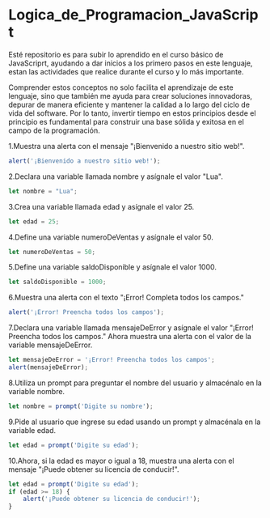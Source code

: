 # Logica_de_Programacion_JavaScript
Esté repositorio es para subir lo aprendido en el curso básico de JavaScriprt, ayudando a dar inicios a los primero pasos en este lenguaje, estan las actividades que realice durante el curso y lo más importante.


Comprender estos conceptos no solo facilita el aprendizaje de este lenguaje, sino que también me ayuda para crear soluciones innovadoras, depurar de manera eficiente y mantener la calidad a lo largo del ciclo de vida del software. Por lo tanto, invertir tiempo en estos principios desde el principio es fundamental para construir una base sólida y exitosa en el campo de la programación.

1.Muestra una alerta con el mensaje "¡Bienvenido a nuestro sitio web!".
```javascript
alert('¡Bienvenido a nuestro sitio web!');
```

2.Declara una variable llamada nombre y asígnale el valor "Lua".
```javascript
let nombre = "Lua";
```

3.Crea una variable llamada edad y asígnale el valor 25.
```javascript
let edad = 25;
```

4.Define una variable numeroDeVentas y asígnale el valor 50.
```javascript
let numeroDeVentas = 50;
```

5.Define una variable saldoDisponible y asígnale el valor 1000.
```javascript
let saldoDisponible = 1000;
```

6.Muestra una alerta con el texto "¡Error! Completa todos los campos."
```javascript
alert('¡Error! Preencha todos los campos');
```

7.Declara una variable llamada mensajeDeError y asígnale el valor "¡Error! Preencha todos los campos." Ahora muestra una alerta con el valor de la variable mensajeDeError.
```javascript
let mensajeDeError = '¡Error! Preencha todos los campos';
alert(mensajeDeError);
```

8.Utiliza un prompt para preguntar el nombre del usuario y almacénalo en la variable nombre.
```javascript
let nombre = prompt('Digite su nombre');
```

9.Pide al usuario que ingrese su edad usando un prompt y almacénala en la variable edad.
```javascript
let edad = prompt('Digite su edad');
```

10.Ahora, si la edad es mayor o igual a 18, muestra una alerta con el mensaje "¡Puede obtener su licencia de conducir!".
```javascript
let edad = prompt('Digite su edad');
if (edad >= 18) {
    alert('¡Puede obtener su licencia de conducir!');
}
```
